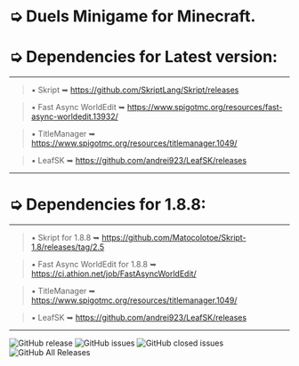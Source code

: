 # ➭ Duels Minigame for Minecraft.

# ➭ Dependencies for Latest version:
***
> ▪ Skript ➥ https://github.com/SkriptLang/Skript/releases

> ▪ Fast Async WorldEdit ➥ https://www.spigotmc.org/resources/fast-async-worldedit.13932/

> ▪ TitleManager ➥ https://www.spigotmc.org/resources/titlemanager.1049/

> ▪ LeafSK ➥ https://github.com/andrei923/LeafSK/releases
***

# ➭ Dependencies for 1.8.8:
***
> ▪ Skript for 1.8.8 ➥ https://github.com/Matocolotoe/Skript-1.8/releases/tag/2.5

> ▪ Fast Async WorldEdit for 1.8.8 ➥ https://ci.athion.net/job/FastAsyncWorldEdit/

> ▪ TitleManager ➥ https://www.spigotmc.org/resources/titlemanager.1049/

> ▪ LeafSK ➥ https://github.com/andrei923/LeafSK/releases
***

![GitHub release](https://img.shields.io/github/release/andrei923/QuickDuelsPro.svg?style=for-the-badge)
![GitHub issues](https://img.shields.io/github/issues-raw/andrei923/QuickDuelsPro.svg?style=for-the-badge)
![GitHub closed issues](https://img.shields.io/github/issues-closed-raw/andrei923/QuickDuelsPro.svg?style=for-the-badge)
![GitHub All Releases](https://img.shields.io/github/downloads/andrei923/QuickDuelsPro/total.svg?style=for-the-badge)
